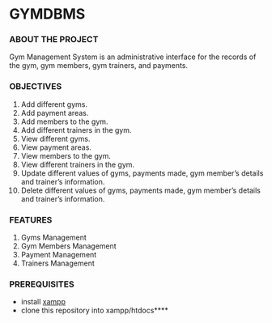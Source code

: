 # GYMDBMS
### ABOUT THE PROJECT
Gym Management System is an administrative interface for the records of the gym, gym members, gym trainers, and payments.

### OBJECTIVES
1. Add different gyms.
2. Add payment areas.
3. Add members to the gym.
4. Add different trainers in the gym.
5. View different gyms.
6. View payment areas.
7. View members to the gym.
8. View different trainers in the gym.
9. Update different values of gyms, payments made, gym member’s details and trainer’s information.
10. Delete different values of gyms, payments made, gym member’s details and trainer’s information.

### FEATURES
1. Gyms Management
2. Gym Members Management
3. Payment Management
4. Trainers Management

### PREREQUISITES
- install [xampp](https://www.apachefriends.org/download.html)
- clone this repository into xampp/htdocs****
